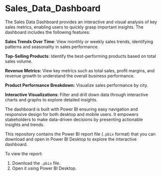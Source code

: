 # Sales_Data_Dashboard
The Sales Data Dashboard provides an interactive and visual analysis of key sales metrics, enabling users to quickly grasp important insights. The dashboard includes the following features:

**Sales Trends Over Time**: View monthly or weekly sales trends, identifying patterns and seasonality in sales performance.

**Top-Selling Products**: Identify the best-performing products based on total sales volume.

**Revenue Metrics:** View key metrics such as total sales, profit margins, and revenue growth to understand the overall business performance.

**Product Performance Breakdown:** Visualize sales performance by city.

**Interactive Visualizations**: Filter and drill down data through interactive charts and graphs to explore detailed insights.

The dashboard is built with Power BI ensuring easy navigation and responsive design for both desktop and mobile users. It empowers stakeholders to make data-driven decisions by presenting actionable insights and trends.

 This repository contains the Power BI report file (`.pbix` format) that you can download and open in Power BI Desktop to explore the interactive dashboard.

To view the report:
1. Download the `.pbix` file.
2. Open it using Power BI Desktop.
